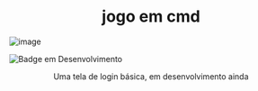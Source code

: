 <h1 align="center">jogo em cmd</h1>



![image](https://user-images.githubusercontent.com/106762009/203894142-ec7cd834-e2cf-46fe-b8c6-d5bb50eaa761.png)


![Badge em Desenvolvimento](http://img.shields.io/static/v1?label=STATUS&message=EM%20DESENVOLVIMENTO&color=GREEN&style=for-the-badge)
  </h2>
  
 <p align="center">Uma tela de login básica, em desenvolvimento ainda </p>
 

